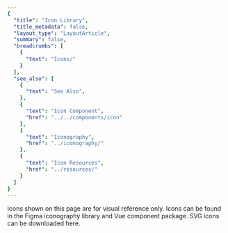 ```yaml
---
{
  "title": "Icon Library",
  "title_metadata": false,
  "layout_type": "LayoutArticle",
  "summary": false,
  "breadcrumbs": [
    {
      "text": "Icons/"
    }
  ],
  "see_also": [
    {
      "text": "See Also",
    },
    {
      "text": "Icon Component",
      "href": "../../components/icon"
    },
    {
      "text": "Iconography",
      "href": "../iconography/"
    },
    {
      "text": "Icon Resources",
      "href": "../resources/"
    }
  ]
}
---
```


<cdr-banner type="info">
  <template #icon-left>
    <icon-information-fill />
  </template>
  Icons shown on this page are for visual reference only. Icons can be found in the <cdr-link href="https://www.figma.com/file/RuzW1gp60W1tahwD4m1uBc/Cedar-Iconography">Figma iconography library</cdr-link> and <cdr-link href="../../components/icon/">Vue component</cdr-link> package.
  SVG icons can be downloaded <cdr-link href="https://rei.github.io/cedar-icons/#/">here</cdr-link>.
</cdr-banner>

<icon-page/>
